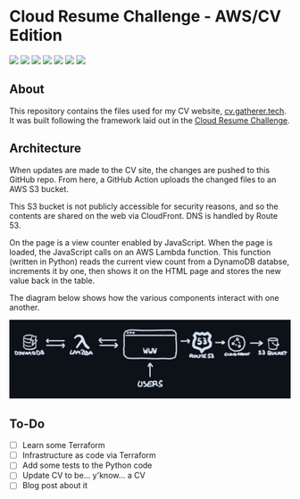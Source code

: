 # Cloud Resume Challenge - AWS/CV Edition

![](https://img.shields.io/badge/Amazon_AWS-232F3E?style=for-the-badge&logo=amazon-aws&logoColor=white) ![](https://img.shields.io/badge/Python-3776AB?style=for-the-badge&logo=python&logoColor=white) ![](https://img.shields.io/badge/JavaScript-F7DF1E?style=for-the-badge&logo=javascript&logoColor=black) ![](https://img.shields.io/badge/GitHub_Actions-2088FF?style=for-the-badge&logo=github-actions&logoColor=white) ![](https://img.shields.io/badge/HTML-239120?style=for-the-badge&logo=html5&logoColor=white) ![](https://img.shields.io/badge/CSS-239120?&style=for-the-badge&logo=css3&logoColor=white) ![](https://img.shields.io/badge/Amazon%20DynamoDB-4053D6?style=for-the-badge&logo=Amazon%20DynamoDB&logoColor=white)

## About
This repository contains the files used for my CV website, [cv.gatherer.tech](https://cv.gatherer.tech/). It was built following the framework laid out in the [Cloud Resume Challenge](https://cloudresumechallenge.dev).

## Architecture

When updates are made to the CV site, the changes are pushed to this GitHub repo. From here, a GitHub Action uploads the changed files to an AWS S3 bucket.

This S3 bucket is not publicly accessible for security reasons, and so the contents are shared on the web via CloudFront. DNS is handled by Route 53.

On the page is a view counter enabled by JavaScript. When the page is loaded, the JavaScript calls on an AWS Lambda function. This function (written in Python) reads the current view count from a DynamoDB databse, increments it by one, then shows it on the HTML page and stores the new value back in the table.

The diagram below shows how the various components interact with one another.

![diagram showing components interacting with one another](./READMEimg/cloud_cv_diagram.jpg)

## To-Do

- [ ] Learn some Terraform
- [ ] Infrastructure as code via Terraform
- [ ] Add some tests to the Python code
- [ ] Update CV to be... y'know... a CV
- [ ] Blog post about it
